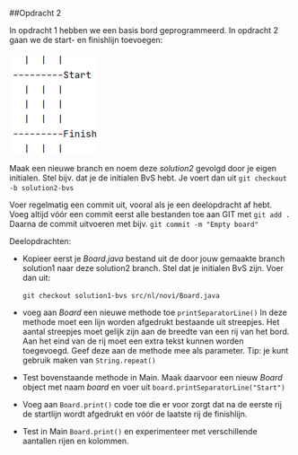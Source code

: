 ##Opdracht 2

In opdracht 1 hebben we een basis bord geprogrammeerd. In opdracht 2 gaan we de start- en finishlijn toevoegen:

![](./resources/ex_board_simple2.png)

Maak een nieuwe branch en noem deze _solution2_ gevolgd door je eigen initialen. Stel bijv. dat je de initialen BvS hebt. Je voert dan uit `git checkout -b solution2-bvs`

Voer regelmatig een commit uit, vooral als je een deelopdracht af hebt. 
   Voeg altijd vóór een commit eerst alle bestanden toe aan GIT met `git add .` Daarna de commit uitvoeren met bijv. `git commit -m "Empty board"`

Deelopdrachten:

- Kopieer eerst je _Board.java_ bestand uit de door jouw gemaakte branch solution1 naar deze solution2 branch. Stel dat je initialen BvS zijn. Voer dan uit:

    `git checkout solution1-bvs src/nl/novi/Board.java`
    
- voeg aan _Board_ een nieuwe methode toe `printSeparatorLine()` In deze methode moet een lijn worden afgedrukt bestaande uit streepjes. Het aantal streepjes moet gelijk zijn aan de breedte van een rij van het bord. Aan het eind van de rij moet een extra tekst kunnen worden toegevoegd. Geef deze aan de methode mee als parameter. Tip: je kunt gebruik maken van `String.repeat()`

- Test bovenstaande methode in Main. Maak daarvoor een nieuw _Board_ object met naam _board_ en voer uit `board.printSeparatorLine("Start")`

- Voeg aan `Board.print()` code toe die er voor zorgt dat na de eerste rij de startlijn wordt afgedrukt en vóór de laatste rij de finishlijn.

- Test in Main `Board.print()` en experimenteer met verschillende aantallen rijen en kolommen.


